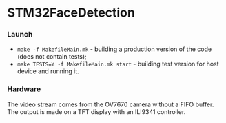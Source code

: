 # STM32FaceDetection
### Launch
* ```make -f MakefileMain.mk``` - building a production version of the code (does not contain tests);
* ```make TESTS=Y -f MakefileMain.mk start``` - building test version for host device and running it.

### Hardware
The video stream comes from the OV7670 camera without a FIFO buffer. The output is made on a TFT display with an ILI9341 controller.
